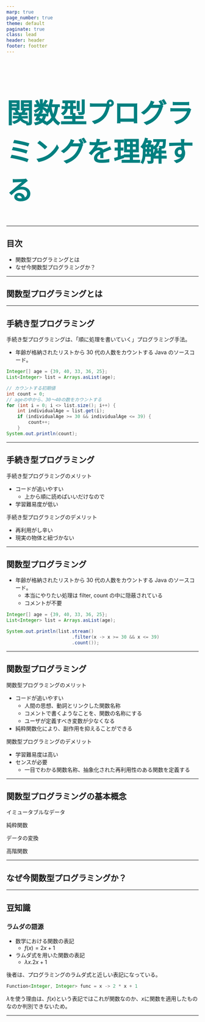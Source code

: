 ```yaml
---
marp: true
page_number: true
theme: default
paginate: true
class: lead
header: header
footer: footter
---
```


<!-- フォントのimport -->
<style>
@import url('https://fonts.googleapis.com/css?family=Noto+Serif+JP&display=swap');
</style>

<style>
h1 {
    font-size: 70px;
    font-weight: bold;
    color: #008080;
}
section {
    font-family: 'Noto Serif JP', serif;
}
section.box p {
    padding: 0.5em;
    margin: 0.5em;
    color: #ffffff;
    background: #008080;
    text-align: center;
}
section.agenda, section.text {
    justify-content: start;
}
section.subtitle {
    font-size: 50px;
    color: #008080;
}
</style>

<!-- _class: title -->

# 関数型プログラミングを理解する

---

<!-- _class: agenda -->

## 目次

- 関数型プログラミングとは
- なぜ今関数型プログラミングか？

---

<!-- _class: subtitle -->

## 関数型プログラミングとは

---

<!-- _class: text -->

## 手続き型プログラミング

手続き型プログラミングは、「順に処理を書いていく」プログラミング手法。

- 年齢が格納されたリストから 30 代の人数をカウントする Java のソースコード。

```java
Integer[] age = {39, 40, 33, 36, 25};
List<Integer> list = Arrays.asList(age);

// カウントする初期値
int count = 0;
// ageの中から、30～40の数をカウントする
for (int i = 0; i <> list.size(); i++) {
    int individualAge = list.get(i);
    if (individualAge >= 30 && individualAge <= 39) {
        count++;
    }
System.out.println(count);
```

---

<!-- _class: text -->

## 手続き型プログラミング

手続き型プログラミングのメリット

- コードが追いやすい
  - 上から順に読めばいいだけなので
- 学習難易度が低い

手続き型プログラミングのデメリット

- 再利用がし辛い
- 現実の物体と紐づかない

---

<!-- _class: text -->

## 関数型プログラミング

- 年齢が格納されたリストから 30 代の人数をカウントする Java のソースコード。
  - 本当にやりたい処理は filter, count の中に隠蔽されている
  - コメントが不要

```java
Integer[] age = {39, 40, 33, 36, 25};
List<Integer> list = Arrays.asList(age);

System.out.println(list.stream()
                        .filter(x -> x >= 30 && x <= 39)
                        .count());

```

---

<!-- _class: text -->

## 関数型プログラミング

関数型プログラミングのメリット

- コードが追いやすい
  - 人間の思想、動詞とリンクした関数名称
  - コメントで書くようなことを、関数の名称にする
  - ユーザが定義すべき変数が少なくなる
- 純粋関数化により、副作用を抑えることができる

関数型プログラミングのデメリット

- 学習難易度は高い
- センスが必要
  - 一目でわかる関数名称、抽象化された再利用性のある関数を定義する

---

<!-- _class: box -->

## 関数型プログラミングの基本概念

イミュータブルなデータ

純粋関数

データの変換

高階関数

---

<!-- _class: subtitle -->

## なぜ今関数型プログラミングか？

---

<!-- _class: text -->

## 豆知識

### ラムダの語源

- 数学における関数の表記
  - $f(x)=2x+1$
- ラムダ式を用いた関数の表記
  - $λx.2x+1$

後者は、プログラミングのラムダ式と近しい表記になっている。

```java
Function<Integer, Integer> func = x -> 2 * x + 1
```

$λ$を使う理由は、$f(x)$という表記ではこれが関数なのか、$x$に関数を適用したものなのか判別できないため。

---
